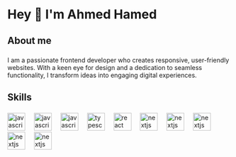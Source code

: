 <h1 align="left">Hey 👋 I'm Ahmed Hamed</h1>



###

<h2 align="left">About me</h2>

###

<p align="left">I am a passionate frontend developer who creates responsive, user-friendly websites. With a keen eye for design and a dedication to seamless functionality, I transform ideas into engaging digital experiences.</p>

###

<h2 align="left">Skills</h2>

###

<div align="left">
  <!--   html  -->
  <img src="https://cdn.jsdelivr.net/gh/devicons/devicon@latest/icons/html5/html5-original.svg" height="40" alt="javascript logo"  />
  <img width="12" />
  <!--   css  -->
  <img src="https://cdn.jsdelivr.net/gh/devicons/devicon@latest/icons/css3/css3-original.svg" height="40" alt="javascript logo"  />
  <img width="12" />
  <!--   js -->
  <img src="https://cdn.jsdelivr.net/gh/devicons/devicon/icons/javascript/javascript-original.svg" height="40" alt="javascript logo"  />
  <img width="12" />
  <!--   ts  -->
  <img src="https://cdn.jsdelivr.net/gh/devicons/devicon/icons/typescript/typescript-original.svg" height="40" alt="typescript logo"  />
  <img width="12" />
  <!--   react  -->
  <img src="https://cdn.jsdelivr.net/gh/devicons/devicon/icons/react/react-original.svg" height="40" alt="react logo"  />
  <img width="12" />
  <!--   nextjs  -->
  <img src="https://cdn.jsdelivr.net/gh/devicons/devicon@latest/icons/nextjs/nextjs-original.svg" height="40" alt="nextjs logo"  />
  <img width="12" />
  <!--   redux  -->
  <img src="https://cdn.jsdelivr.net/gh/devicons/devicon@latest/icons/redux/redux-original.svg" height="40" alt="nextjs logo"  />
  <img width="12" />
  <!--   tailwind  -->
  <img src="https://cdn.jsdelivr.net/gh/devicons/devicon@latest/icons/tailwindcss/tailwindcss-original.svg" height="40" alt="nextjs logo"  />
  <img width="12" />
  <!--   mui  -->
  <img src="https://cdn.jsdelivr.net/gh/devicons/devicon@latest/icons/materialui/materialui-plain.svg" height="40" alt="nextjs logo"  />
  <img width="12" />
  <!--   git  -->
  <img src="https://cdn.jsdelivr.net/gh/devicons/devicon@latest/icons/git/git-original.svg" height="40" alt="nextjs logo"  />
  <img width="12" />
  
</div>

###
